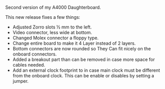 Second version of my A4000 Daughterboard.

This new release fixes a few things:

* Adjusted Zorro slots ½ mm to the left. 
* Video connector, less wide at bottom. 
* Changed Molex connector a floppy type.
* Change entire board to make it 4 Layer instead of 2 layers.
* Bottom connectors are now rounded so They Can fit nicely on the onboard connectors.
* Added a breakout part than can be removed in case more space for cables needed.
* Add an external clock footprint to in case main clock must be different from the onboard clock. This can be enable or disables by setting a jumper.
